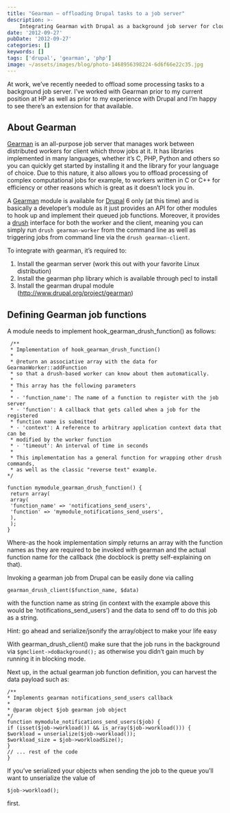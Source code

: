 ```yaml
---
title: "Gearman – offloading Drupal tasks to a job server"
description: >-
    Integrating Gearman with Drupal as a background job server for cloud-native and event-driven performance
date: '2012-09-27'
pubDate: '2012-09-27'
categories: []
keywords: []
tags: ['drupal', 'gearman', 'php']
image: ~/assets/images/blog/photo-1468956398224-6d6f66e22c35.jpg
---
```


At work, we’ve recently needed to offload some processing tasks to a background job server. I’ve worked with Gearman prior to my current position at HP as well as prior to my experience with Drupal and I’m happy to see there’s an extension for that available.

## About Gearman

[Gearman](http://gearman.org/) is an all-purpose job server that manages work between distributed workers for client which throw jobs at it. It has libraries implemented in many languages, whether it’s C, PHP, Python and others so you can quickly get started by installing it and the library for your language of choice. Due to this nature, it also allows you to offload processing of complex computational jobs for example, to workers written in C or C++ for efficiency or other reasons which is great as it doesn’t lock you in.

A [Gearman](http://gearman.org/) module is available for  [Drupal](http://drupal.org/) 6 only (at this time) and is basically a developer’s module as it just provides an API for other modules to hook up and implement their queued job functions. Moreover, it provides a  [drush](http://enginx.com/blog/gearman-offloading-drupal-tasks-job-server/drupal.org/project/drush) interface for both the worker and the client, meaning you can simply run `drush gearman-worker` from the command line as well as triggering jobs from command line via the `drush gearman-client`.

To integrate with gearman, it’s required to:

1.  Install the gearman server (work this out with your favorite Linux distribution)
2.  Install the gearman php library which is available through pecl to install
3.  Install the gearman drupal module (http://www.drupal.org/project/gearman)

## Defining Gearman job functions

A module needs to implement hook_gearman_drush_function() as follows:

```
 /**
 * Implementation of hook_gearman_drush_function()
 *
 * @return an associative array with the data for GearmanWorker::addFunction
 * so that a drush-based worker can know about them automatically.
 * 
 * This array has the following parameters
 *
 * - 'function_name': The name of a function to register with the job server 
 * - 'function': A callback that gets called when a job for the registered 
 * function name is submitted 
 * - 'context': A reference to arbitrary application context data that can be 
 * modified by the worker function 
 * - 'timeout': An interval of time in seconds 
 *
 * This implementation has a general function for wrapping other drush commands,
 * as well as the classic "reverse text" example.
*/

function mymodule_gearman_drush_function() {
 return array(
 array(
 'function_name' => 'notifications_send_users',
 'function' => 'mymodule_notifications_send_users',
 ),
 );
}
```

Where-as the hook implementation simply returns an array with the function names as they are required to be invoked with gearman and the actual function name for the callback (the docblock is pretty self-explaining on that).

Invoking a gearman job from Drupal can be easily done via calling

```
gearman_drush_client($function_name, $data)
```

with the function name as string (in context with the example above this would be ‘notifications_send_users’) and the data to send off to do this job as a string.

Hint: go ahead and serialize/jsonify the array/object to make your life easy

With gearman_drush_client() make sure that the job runs in the background via `$gmclient->doBackground();` as otherwise you didn’t gain much by running it in blocking mode.

Next up, in the actual gearman job function definition, you can harvest the data payload such as:

```
/**
* Implements gearman notifications_send_users callback
*
* @param object $job gearman job object
*/
function mymodule_notifications_send_users($job) {
if (isset($job->workload()) && is_array($job->workload())) {
$workload = unserialize($job->workload());
$workload_size = $job->workloadSize();
}
// ... rest of the code
}
```

If you’ve serialized your objects when sending the job to the queue you’ll want to unserialize the value of

```
$job->workload();
```

first.